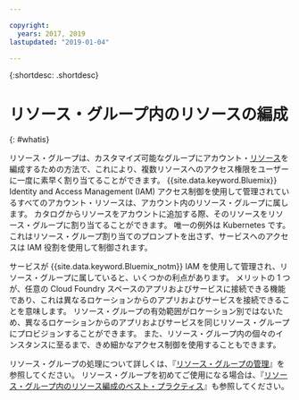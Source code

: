 ```yaml
---

copyright:
  years: 2017, 2019
lastupdated: "2019-01-04"

---
```


{:shortdesc: .shortdesc}

# リソース・グループ内のリソースの編成
{: #whatis}

リソース・グループは、カスタマイズ可能なグループにアカウント・[リソース](/docs/resources/acct_resources.html#resource)を編成するための方法で、これにより、複数リソースへのアクセス権限をユーザーに一度に素早く割り当てることができます。 {{site.data.keyword.Bluemix}} Identity and Access Management (IAM) アクセス制御を使用して管理されているすべてのアカウント・リソースは、アカウント内のリソース・グループに属します。 カタログからリソースをアカウントに追加する際、そのリソースをリソース・グループに割り当てることができます。 唯一の例外は Kubernetes です。これはリソース・グループ割り当てのプロンプトを出さず、サービスへのアクセスは IAM 役割を使用して制御されます。

サービスが {{site.data.keyword.Bluemix_notm}} IAM を使用して管理され、リソース・グループに属していると、いくつかの利点があります。 メリットの 1 つが、任意の Cloud Foundry スペースのアプリおよびサービスに接続できる機能であり、これは異なるロケーションからのアプリおよびサービスを接続できることを意味します。 リソース・グループの有効範囲がロケーション別ではないため、異なるロケーションからのアプリおよびサービスを同じリソース・グループにプロビジョンすることができます。 また、リソース・グループ内の個々のインスタンスに至るまで、きめ細かなアクセス制御を使用することもできます。

リソース・グループの処理について詳しくは、『[リソース・グループの管理](/docs/resources/resourcegroups.html)』を参照してください。 リソース・グループを初めてご使用になる場合は、『[リソース・グループ内のリソース編成のベスト・プラクティス](/docs/resources/bestpractice_rgs.html#bp_resourcegroups)』も参照してください。
